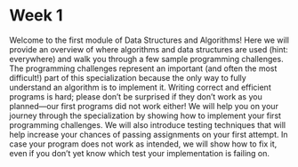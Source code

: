 <h1>Week 1</h1>

Welcome to the first module of Data Structures and Algorithms! Here we will provide an overview of where algorithms and data structures are used (hint: everywhere) and walk you through a few sample programming challenges. The programming challenges represent an important (and often the most difficult!) part of this specialization because the only way to fully understand an algorithm is to implement it. Writing correct and efficient programs is hard; please don’t be surprised if they don’t work as you planned—our first programs did not work either! We will help you on your journey through the specialization by showing how to implement your first programming challenges. We will also introduce testing techniques that will help increase your chances of passing assignments on your first attempt. In case your program does not work as intended, we will show how to fix it, even if you don’t yet know which test your implementation is failing on.

